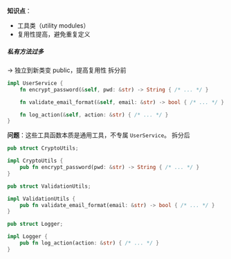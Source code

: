 
**知识点**：
- 工具类（utility modules）
- 复用性提高，避免重复定义
##### 私有方法过多 
→ 独立到新类变 public，提高复用性
拆分前
```rust
impl UserService {
    fn encrypt_password(&self, pwd: &str) -> String { /* ... */ }

    fn validate_email_format(&self, email: &str) -> bool { /* ... */ }

    fn log_action(&self, action: &str) { /* ... */ }
}


```
**问题**：这些工具函数本质是通用工具，不专属 `UserService`。
拆分后
```rust
pub struct CryptoUtils;

impl CryptoUtils {
    pub fn encrypt_password(pwd: &str) -> String { /* ... */ }
}

pub struct ValidationUtils;

impl ValidationUtils {
    pub fn validate_email_format(email: &str) -> bool { /* ... */ }
}

pub struct Logger;

impl Logger {
    pub fn log_action(action: &str) { /* ... */ }
}

